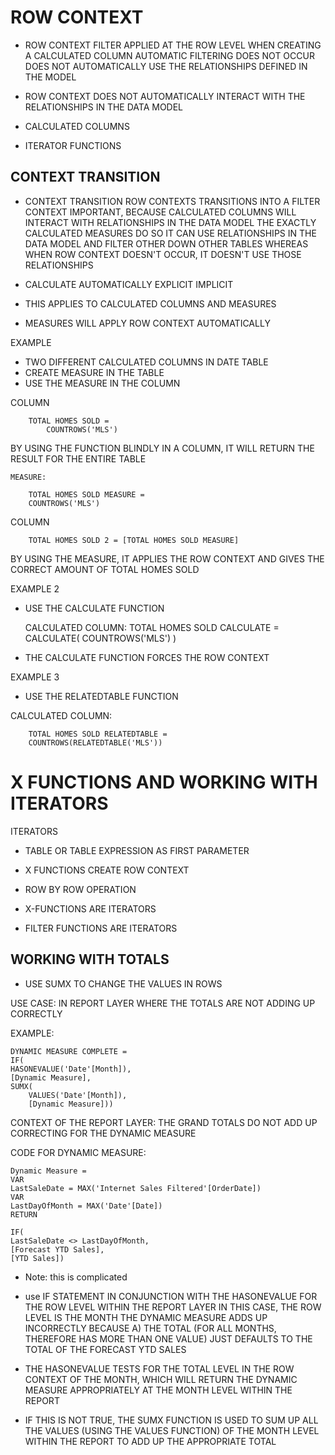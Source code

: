 # ROW CONTEXT

* ROW CONTEXT
	FILTER APPLIED AT THE ROW LEVEL WHEN CREATING A CALCULATED COLUMN
	AUTOMATIC FILTERING DOES NOT OCCUR
		DOES NOT AUTOMATICALLY USE THE RELATIONSHIPS DEFINED IN THE MODEL

* ROW CONTEXT DOES NOT AUTOMATICALLY INTERACT WITH THE RELATIONSHIPS IN THE DATA MODEL 


* CALCULATED COLUMNS



* ITERATOR FUNCTIONS

## CONTEXT TRANSITION

* CONTEXT TRANSITION
	ROW CONTEXTS TRANSITIONS INTO A FILTER CONTEXT
		IMPORTANT, BECAUSE CALCULATED COLUMNS WILL INTERACT WITH RELATIONSHIPS IN THE DATA MODEL THE EXACTLY CALCULATED MEASURES DO
		SO IT CAN USE RELATIONSHIPS IN THE DATA MODEL AND FILTER OTHER DOWN OTHER TABLES
	WHEREAS	WHEN ROW CONTEXT DOESN'T OCCUR, IT DOESN'T USE THOSE RELATIONSHIPS

* CALCULATE
	AUTOMATICALLY
	EXPLICIT
	IMPLICIT

* THIS APPLIES TO CALCULATED COLUMNS AND MEASURES

* MEASURES WILL APPLY ROW CONTEXT AUTOMATICALLY

EXAMPLE

* TWO DIFFERENT CALCULATED COLUMNS IN DATE TABLE
* CREATE MEASURE IN THE TABLE
* USE THE MEASURE IN THE COLUMN

COLUMN
	
		TOTAL HOMES SOLD = 
			COUNTROWS('MLS')

BY USING THE FUNCTION BLINDLY IN A COLUMN, IT WILL RETURN THE RESULT FOR THE ENTIRE TABLE

	MEASURE:
	
		TOTAL HOMES SOLD MEASURE = 
		COUNTROWS('MLS') 

COLUMN

		TOTAL HOMES SOLD 2 = [TOTAL HOMES SOLD MEASURE] 

BY USING THE MEASURE, IT APPLIES THE ROW CONTEXT AND GIVES THE CORRECT AMOUNT OF TOTAL HOMES SOLD

EXAMPLE 2

* USE THE CALCULATE FUNCTION

	CALCULATED COLUMN:
	TOTAL HOMES SOLD CALCULATE = 
	CALCULATE(
    	COUNTROWS('MLS')
	) 

* THE CALCULATE FUNCTION FORCES THE ROW CONTEXT

EXAMPLE 3

* USE THE RELATEDTABLE FUNCTION

CALCULATED COLUMN:

		TOTAL HOMES SOLD RELATEDTABLE = 
		COUNTROWS(RELATEDTABLE('MLS')) 

# X FUNCTIONS AND WORKING WITH ITERATORS

ITERATORS

* TABLE OR TABLE EXPRESSION AS FIRST PARAMETER

* X FUNCTIONS CREATE ROW CONTEXT

* ROW BY ROW OPERATION

* X-FUNCTIONS ARE ITERATORS

* FILTER FUNCTIONS ARE ITERATORS

## WORKING WITH TOTALS

* USE SUMX TO CHANGE THE VALUES IN ROWS

USE CASE: IN REPORT LAYER WHERE THE TOTALS ARE NOT ADDING UP CORRECTLY

EXAMPLE: 

	DYNAMIC MEASURE COMPLETE = 
	IF(
	HASONEVALUE('Date'[Month]),
	[Dynamic Measure],
	SUMX(
		VALUES('Date'[Month]),
		[Dynamic Measure])) 

CONTEXT OF THE REPORT LAYER: THE GRAND TOTALS DO NOT ADD UP CORRECTING FOR THE DYNAMIC MEASURE

CODE FOR DYNAMIC MEASURE:

	Dynamic Measure = 
	VAR
	LastSaleDate = MAX('Internet Sales Filtered'[OrderDate])
	VAR
	LastDayOfMonth = MAX('Date'[Date])
	RETURN

	IF(
	LastSaleDate <> LastDayOfMonth,
	[Forecast YTD Sales],
	[YTD Sales])

* Note: this is complicated

* use IF STATEMENT IN CONJUNCTION WITH THE HASONEVALUE FOR THE ROW LEVEL WITHIN THE REPORT LAYER
	IN THIS CASE, THE ROW LEVEL IS THE MONTH
	THE DYNAMIC MEASURE ADDS UP INCORRECTLY BECAUSE A) THE TOTAL (FOR ALL MONTHS, THEREFORE HAS MORE THAN ONE VALUE)
	JUST DEFAULTS TO THE TOTAL OF THE FORECAST YTD SALES

* THE HASONEVALUE TESTS FOR THE TOTAL LEVEL IN THE ROW CONTEXT OF THE MONTH, WHICH WILL RETURN THE DYNAMIC MEASURE 
	APPROPRIATELY AT THE MONTH LEVEL WITHIN THE REPORT

* IF THIS IS NOT TRUE, THE SUMX FUNCTION IS USED TO SUM UP ALL THE VALUES (USING THE VALUES FUNCTION) OF THE MONTH LEVEL WITHIN THE REPORT
	TO ADD UP THE APPROPRIATE TOTAL
